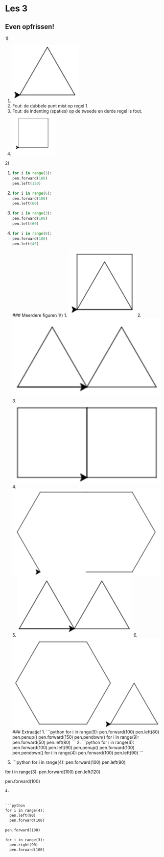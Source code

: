 # Les 3

## Even opfrissen!

1\)

1. ![](../../.gitbook/assets/image-20190415165611900%20%282%29%20%284%29%20%281%29.png)
2. Fout: de dubbele punt mist op regel 1.
3. Fout: de indenting \(spaties\) op de tweede en derde regel is fout.
4. ![](../../.gitbook/assets/les%203%201.4.PNG)

2\)

1. ```python
   for i in range(3):
   pen.forward(100)
   pen.left(120)
   ```
2. ```python
   for i in range(6):
   pen.forward(100)
   pen.left(60)
   ```
3. ```python
   for i in range(3):
   pen.forward(100)
   pen.left(60)
   ```
4. ```python
   for i in range(8):
   pen.forward(100)
   pen.left(45)
   ```

   \#\#\# Meerdere figuren 1\\) 1. ![](../../.gitbook/assets/image-20190415170548304.png) 2. ![](../../.gitbook/assets/image-20190415171210673%20%281%29%20%282%29%20%282%29%20%282%29%20%282%29%20%282%29.png) 3. ![](../../.gitbook/assets/image-20190415171156881%20%282%29%20%282%29%20%282%29%20%282%29%20%282%29%20%281%29.png) 4. ![](../../.gitbook/assets/image-20190415171117482.png) 5. ![](../../.gitbook/assets/image-20190415171030510.png) 6. ![](../../.gitbook/assets/image-20190415171304634.png) \#\#\# Extraatje! 1. \`\`\`python for i in range\(9\): pen.forward\(100\) pen.left\(80\) pen.penup\(\) pen.forward\(150\) pen.pendown\(\) for i in range\(9\): pen.forward\(50\) pen.left\(80\) \`\`\` 2. \`\`\`python for i in range\(4\): pen.forward\(100\) pen.left\(90\) pen.penup\(\) pen.forward\(100\) pen.pendown\(\) for i in range\(4\): pen.forward\(100\) pen.left\(90\) \`\`\`

5. \`\`\`python for i in range\(4\): pen.forward\(100\) pen.left\(90\)

for i in range\(3\): pen.forward\(100\) pen.left\(120\)

pen.forward\(100\)

```text
4. 


```python
for i in range(4):
  pen.left(90)
  pen.forward(100)

pen.forward(100)

for i in range(3):
  pen.right(90)
  pen.forward(100)
```

